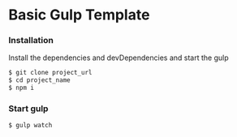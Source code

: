 # Basic Gulp Template

### Installation
Install the dependencies and devDependencies and start the gulp
```sh
$ git clone project_url
$ cd project_name
$ npm i
```

### Start gulp
```sh
$ gulp watch
```